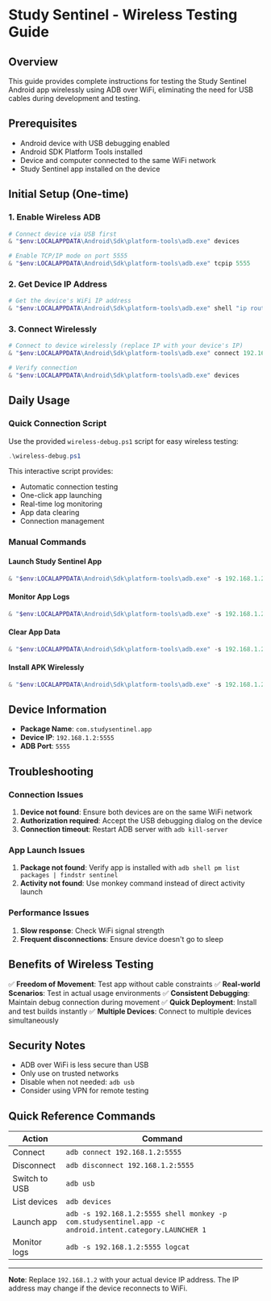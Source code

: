 # Study Sentinel - Wireless Testing Guide

## Overview
This guide provides complete instructions for testing the Study Sentinel Android app wirelessly using ADB over WiFi, eliminating the need for USB cables during development and testing.

## Prerequisites
- Android device with USB debugging enabled
- Android SDK Platform Tools installed
- Device and computer connected to the same WiFi network
- Study Sentinel app installed on the device

## Initial Setup (One-time)

### 1. Enable Wireless ADB
```powershell
# Connect device via USB first
& "$env:LOCALAPPDATA\Android\Sdk\platform-tools\adb.exe" devices

# Enable TCP/IP mode on port 5555
& "$env:LOCALAPPDATA\Android\Sdk\platform-tools\adb.exe" tcpip 5555
```

### 2. Get Device IP Address
```powershell
# Get the device's WiFi IP address
& "$env:LOCALAPPDATA\Android\Sdk\platform-tools\adb.exe" shell "ip route | grep wlan"
```

### 3. Connect Wirelessly
```powershell
# Connect to device wirelessly (replace IP with your device's IP)
& "$env:LOCALAPPDATA\Android\Sdk\platform-tools\adb.exe" connect 192.168.1.2:5555

# Verify connection
& "$env:LOCALAPPDATA\Android\Sdk\platform-tools\adb.exe" devices
```

## Daily Usage

### Quick Connection Script
Use the provided `wireless-debug.ps1` script for easy wireless testing:

```powershell
.\wireless-debug.ps1
```

This interactive script provides:
- Automatic connection testing
- One-click app launching
- Real-time log monitoring
- App data clearing
- Connection management

### Manual Commands

#### Launch Study Sentinel App
```powershell
& "$env:LOCALAPPDATA\Android\Sdk\platform-tools\adb.exe" -s 192.168.1.2:5555 shell monkey -p com.studysentinel.app -c android.intent.category.LAUNCHER 1
```

#### Monitor App Logs
```powershell
& "$env:LOCALAPPDATA\Android\Sdk\platform-tools\adb.exe" -s 192.168.1.2:5555 logcat | Select-String -Pattern "StudySentinel|chromium|WebView|Capacitor"
```

#### Clear App Data
```powershell
& "$env:LOCALAPPDATA\Android\Sdk\platform-tools\adb.exe" -s 192.168.1.2:5555 shell pm clear com.studysentinel.app
```

#### Install APK Wirelessly
```powershell
& "$env:LOCALAPPDATA\Android\Sdk\platform-tools\adb.exe" -s 192.168.1.2:5555 install -r android\app\build\outputs\apk\debug\app-debug.apk
```

## Device Information
- **Package Name**: `com.studysentinel.app`
- **Device IP**: `192.168.1.2:5555`
- **ADB Port**: `5555`

## Troubleshooting

### Connection Issues
1. **Device not found**: Ensure both devices are on the same WiFi network
2. **Authorization required**: Accept the USB debugging dialog on the device
3. **Connection timeout**: Restart ADB server with `adb kill-server`

### App Launch Issues
1. **Package not found**: Verify app is installed with `adb shell pm list packages | findstr sentinel`
2. **Activity not found**: Use monkey command instead of direct activity launch

### Performance Issues
1. **Slow response**: Check WiFi signal strength
2. **Frequent disconnections**: Ensure device doesn't go to sleep

## Benefits of Wireless Testing

✅ **Freedom of Movement**: Test app without cable constraints
✅ **Real-world Scenarios**: Test in actual usage environments
✅ **Consistent Debugging**: Maintain debug connection during movement
✅ **Quick Deployment**: Install and test builds instantly
✅ **Multiple Devices**: Connect to multiple devices simultaneously

## Security Notes
- ADB over WiFi is less secure than USB
- Only use on trusted networks
- Disable when not needed: `adb usb`
- Consider using VPN for remote testing

## Quick Reference Commands

| Action | Command |
|--------|----------|
| Connect | `adb connect 192.168.1.2:5555` |
| Disconnect | `adb disconnect 192.168.1.2:5555` |
| Switch to USB | `adb usb` |
| List devices | `adb devices` |
| Launch app | `adb -s 192.168.1.2:5555 shell monkey -p com.studysentinel.app -c android.intent.category.LAUNCHER 1` |
| Monitor logs | `adb -s 192.168.1.2:5555 logcat` |

---

**Note**: Replace `192.168.1.2` with your actual device IP address. The IP address may change if the device reconnects to WiFi.
